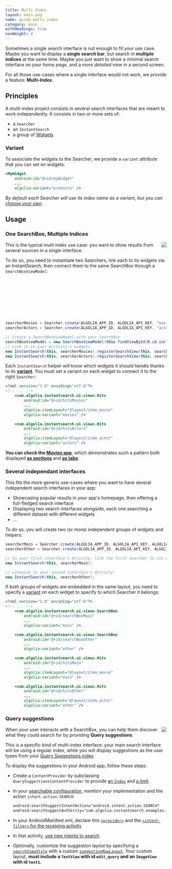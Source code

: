```yaml
---
title: Multi Index
layout: main.pug
name: guide-multi-index
category: main
withHeadings: true
navWeight: 4
---
```


Sometimes a single search interface is not enough to fit your use case. Maybe
you want to display a **single search bar**, but search in **multiple indices** at the
same time. Maybe you just want to show a minimal search interface _on your home page_, and a _more detailed view_ in a second screen.

For all those use-cases where a single interface would not work, we provide a
feature: **Multi-Index**.

## Principles

A multi-index project consists in several search interfaces that are meant to
work independently. It consists in two or more sets of:
- a `Searcher`
- an `InstantSearch`
- a group of [Widgets](widgets.html)

### Variant

To associate the widgets to the Searcher, we provide a `variant` attribute that you can set on widgets:
```xml
<MyWidget
    android:id="@+id/myWidget"
    ...
    algolia:variant="products" />
```
_By default each Searcher will use its index name as a variant, but you can [choose your own](https://community.algolia.com/instantsearch-android/javadoc/com/algolia/instantsearch/helpers/Searcher.html#create-java.lang.String-java.lang.String-java.lang.String-java.lang.String-)._


## Usage

### One SearchBox, Multiple Indices
<img src="assets/img/movies.gif" class="img-object" align="right"/>

This is the typical multi index use case: you want to show results from several
sources in a single interface.

To do so, you need to instantiate two Searchers, link each to its widgets via an
InstantSearch, then connect them to the same SearchBox through a
`SearchBoxViewModel`:

<br /><br /><br /><br /><br /><br /><br />
```java
searcherMovies = Searcher.create(ALGOLIA_APP_ID, ALGOLIA_API_KEY, "movies");
searcherActors = Searcher.create(ALGOLIA_APP_ID, ALGOLIA_API_KEY, "actors");

// Create a SearchBoxViewModel with your SearchBox
searchBoxViewModel = new SearchBoxViewModel(this.findViewById(R.id.include_searchbox););
// Link it to your Activity's widgets
new InstantSearch(this, searcherMovies).registerSearchView(this, searchBoxViewModel);
new InstantSearch(this, searcherActors).registerSearchView(this, searchBoxViewModel);
```

Each `InstantSearch` helper will know which widgets it should handle thanks to its [**variant**](multi-index.html#variant).
You must set a variant on each widget to connect it to the right `Searcher`:
```xml
<?xml version="1.0" encoding="utf-8"?>
<!-- ... -->
    <com.algolia.instantsearch.ui.views.Hits
        android:id="@+id/hitsMovies"
        ...
        algolia:itemLayout="@layout/item_movie"
        algolia:variant="movies" />

    <com.algolia.instantsearch.ui.views.Hits
        android:id="@+id/hitsActors"
        ...
        algolia:itemLayout="@layout/item_actor"
        algolia:variant="actors" />
```

**You can check the [Movies app](https://github.com/algolia/instantsearch-android-examples/tree/master/movies)**, which demonstrates such a pattern both displayed [**as sections**](https://github.com/algolia/instantsearch-android-examples/blob/master/movies/src/main/java/com/algolia/instantsearch/examples/movies/MoviesSectionsActivity.java) and [**as tabs**](https://github.com/algolia/instantsearch-android-examples/blob/master/movies/src/main/java/com/algolia/instantsearch/examples/movies/MoviesTabsActivity.java).

### Several independant interfaces

This fits the more generic use-cases where you want to have several independent search interfaces in your app:

- Showcasing popular results in your app's homepage, then offering a full-fledged search interface
- Displaying two search interfaces alongside, each one searching a different dataset with different widgets
- ...

To do so, you will create two (or more) independent groups of widgets and helpers:

```java
searcherMain = Searcher.create(ALGOLIA_APP_ID, ALGOLIA_API_KEY, ALGOLIA_INDEX_MAIN);
searcherOther = Searcher.create(ALGOLIA_APP_ID, ALGOLIA_API_KEY, ALGOLIA_INDEX_OTHER);

// In your first interface's Activity, link the first searcher to its widgets:
new InstantSearch(this, searcherMain);

// Likewise in your second interface's Activity:
new InstantSearch(this, searcherOther);
```


If both groups of widgets are embedded in the same layout, you need to specify a [variant](multi-index.html#variant) on each widget to specify to which Searcher it belongs:

```xml
<?xml version="1.0" encoding="utf-8"?>
<!-- ... -->
    <com.algolia.instantsearch.ui.views.SearchBox
        android:id="@+id/searchBoxMain"
        ...
        algolia:variant="main" />

    <com.algolia.instantsearch.ui.views.SearchBox
        android:id="@+id/searchBoxOther"
        ...
        algolia:variant="other" />

    <com.algolia.instantsearch.ui.views.Hits
        android:id="@+id/hitsMain"
        ...
        algolia:itemLayout="@layout/item_movie"
        algolia:variant="main" />

    <com.algolia.instantsearch.ui.views.Hits
        android:id="@+id/hitsOther"
        ...
        algolia:itemLayout="@layout/item_actor"
        algolia:variant="other" />
```

### Query suggestions
<img src="assets/img/query_suggestions.gif" class="img-object" align="right"/>

When your user interacts with a SearchBox, you can help them discover what they could search for by providing **Query suggestions**.

This is a specific kind of multi-index interface: your main search interface will be using a regular index,
while you will display suggestions as the user types from your [Query Suggestions index](https://www.algolia.com/doc/guides/analytics/query-suggestions/?language=php#getting-started-with-query-suggestions).

To display the suggestions in your Android app, follow these steps:

- Create a `ContentProvider` by subclassing `QuerySuggestionsContentProvider` to
  provide [an `Index`](https://github.com/algolia/instantsearch-android-examples/blob/e472789b178204bbfe84a24a6639b9ef55f7ac6c/querysuggestions/src/main/java/com/algolia/instantsearch/examples/querysuggestions/QSContentProvider.kt#L13) and [a limit](https://github.com/algolia/instantsearch-android-examples/blob/e472789b178204bbfe84a24a6639b9ef55f7ac6c/querysuggestions/src/main/java/com/algolia/instantsearch/examples/querysuggestions/QSContentProvider.kt#L9)
- In your [searchable configuration](https://github.com/algolia/instantsearch-android-examples/blob/e472789b178204bbfe84a24a6639b9ef55f7ac6c/querysuggestions/src/main/res/xml/searchable.xml), mention your implementation and the action
  `intent.action.SEARCH`:
  ```xml
  android:searchSuggestIntentAction="android.intent.action.SEARCH"
  android:searchSuggestAuthority="com.algolia.instantsearch.examples.querysuggestions.QSContentProvider"
  ```
- In your AndroidManifest.xml, declare this [`<provider>`](https://github.com/algolia/instantsearch-android-examples/blob/e472789b178204bbfe84a24a6639b9ef55f7ac6c/querysuggestions/src/main/AndroidManifest.xml#L31) and the [`<intent-filter>` for the receiving activity](https://github.com/algolia/instantsearch-android-examples/blob/e472789b178204bbfe84a24a6639b9ef55f7ac6c/querysuggestions/src/main/AndroidManifest.xml#L22)
- In that activity, [use new intents to search](https://github.com/algolia/instantsearch-android-examples/blob/e472789b178204bbfe84a24a6639b9ef55f7ac6c/querysuggestions/src/main/java/com/algolia/instantsearch/examples/querysuggestions/QuerySuggestionsActivity.kt#L25)

- Optionally, customize the suggestion layout by specifying a [`searchViewStyle`](https://github.com/algolia/instantsearch-android-examples/blob/e472789b178204bbfe84a24a6639b9ef55f7ac6c/querysuggestions/src/main/res/values/styles.xml#L9) with a custom [`suggestionRowLayout`](https://github.com/algolia/instantsearch-android-examples/blob/e472789b178204bbfe84a24a6639b9ef55f7ac6c/querysuggestions/src/main/res/layout/layout_suggestion.xml).
  Your custom layout, **must include a `TextView` with id `edit_query` and an `ImageView` with id `text1`.**
